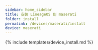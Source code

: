 ```yaml
---
sidebar: home_sidebar
title: 安装 LineageOS 到 maserati
folder: install
permalink: /devices/maserati/install
device: maserati
---
```

{% include templates/device_install.md %}
